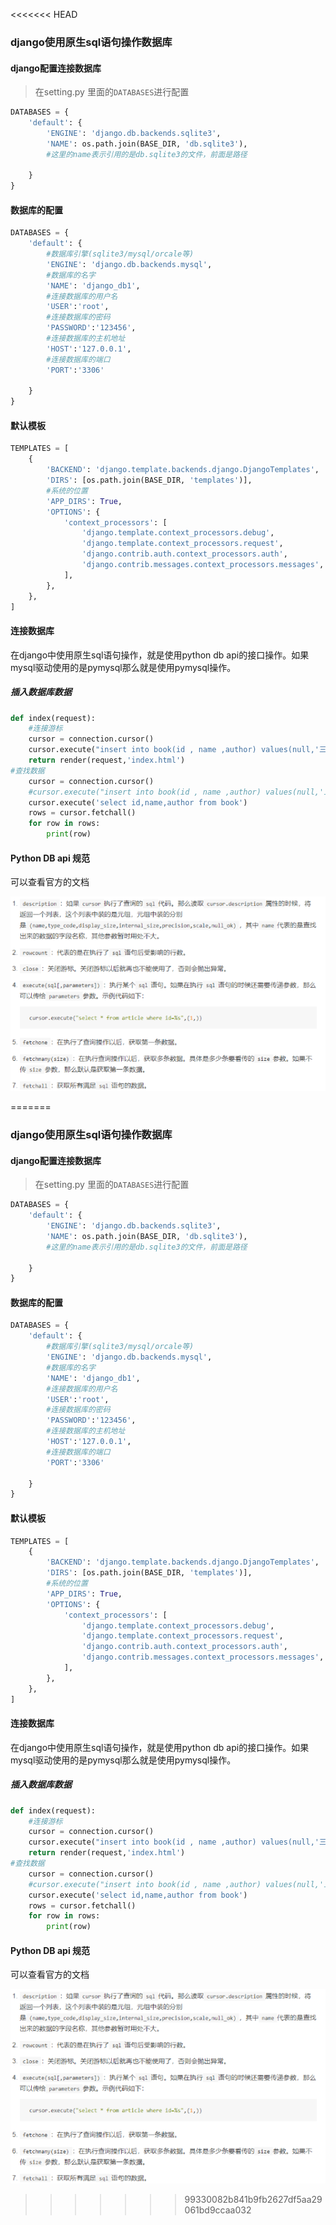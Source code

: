 <<<<<<< HEAD
### django使用原生sql语句操作数据库

#### django配置连接数据库

> 在setting.py 里面的`DATABASES`进行配置

```python
DATABASES = {
    'default': {
        'ENGINE': 'django.db.backends.sqlite3',
        'NAME': os.path.join(BASE_DIR, 'db.sqlite3'),
        #这里的name表示引用的是db.sqlite3的文件，前面是路径

    }
}
```

#### 数据库的配置

```python
DATABASES = {
    'default': {
        #数据库引擎(sqlite3/mysql/orcale等)
        'ENGINE': 'django.db.backends.mysql',
        #数据库的名字
        'NAME': 'django_db1',
        #连接数据库的用户名
        'USER':'root',
        #连接数据库的密码
        'PASSWORD':'123456',
        #连接数据库的主机地址
        'HOST':'127.0.0.1',
        #连接数据库的端口
        'PORT':'3306'

    }
}
```

#### 默认模板

```python
TEMPLATES = [
    {
        'BACKEND': 'django.template.backends.django.DjangoTemplates',
        'DIRS': [os.path.join(BASE_DIR, 'templates')],
        #系统的位置
        'APP_DIRS': True,
        'OPTIONS': {
            'context_processors': [
                'django.template.context_processors.debug',
                'django.template.context_processors.request',
                'django.contrib.auth.context_processors.auth',
                'django.contrib.messages.context_processors.messages',
            ],
        },
    },
]
```



#### 连接数据库

在django中使用原生sql语句操作，就是使用python db api的接口操作。如果mysql驱动使用的是pymysql那么就是使用pymysql操作。

##### 插入数据库数据

```python
def index(request):
    #连接游标
    cursor = connection.cursor()
    cursor.execute("insert into book(id , name ,author) values(null,'三国演义','罗贯中')")
    return render(request,'index.html')
#查找数据
	cursor = connection.cursor()
    #cursor.execute("insert into book(id , name ,author) values(null,'三国演义','罗贯中')")
    cursor.execute('select id,name,author from book')
    rows = cursor.fetchall()
    for row in rows:
        print(row)
```

####  Python DB api 规范

可以查看官方的文档

![1589122422814](images/1589122422814.png)





=======
### django使用原生sql语句操作数据库

#### django配置连接数据库

> 在setting.py 里面的`DATABASES`进行配置

```python
DATABASES = {
    'default': {
        'ENGINE': 'django.db.backends.sqlite3',
        'NAME': os.path.join(BASE_DIR, 'db.sqlite3'),
        #这里的name表示引用的是db.sqlite3的文件，前面是路径

    }
}
```

#### 数据库的配置

```python
DATABASES = {
    'default': {
        #数据库引擎(sqlite3/mysql/orcale等)
        'ENGINE': 'django.db.backends.mysql',
        #数据库的名字
        'NAME': 'django_db1',
        #连接数据库的用户名
        'USER':'root',
        #连接数据库的密码
        'PASSWORD':'123456',
        #连接数据库的主机地址
        'HOST':'127.0.0.1',
        #连接数据库的端口
        'PORT':'3306'

    }
}
```

#### 默认模板

```python
TEMPLATES = [
    {
        'BACKEND': 'django.template.backends.django.DjangoTemplates',
        'DIRS': [os.path.join(BASE_DIR, 'templates')],
        #系统的位置
        'APP_DIRS': True,
        'OPTIONS': {
            'context_processors': [
                'django.template.context_processors.debug',
                'django.template.context_processors.request',
                'django.contrib.auth.context_processors.auth',
                'django.contrib.messages.context_processors.messages',
            ],
        },
    },
]
```



#### 连接数据库

在django中使用原生sql语句操作，就是使用python db api的接口操作。如果mysql驱动使用的是pymysql那么就是使用pymysql操作。

##### 插入数据库数据

```python
def index(request):
    #连接游标
    cursor = connection.cursor()
    cursor.execute("insert into book(id , name ,author) values(null,'三国演义','罗贯中')")
    return render(request,'index.html')
#查找数据
	cursor = connection.cursor()
    #cursor.execute("insert into book(id , name ,author) values(null,'三国演义','罗贯中')")
    cursor.execute('select id,name,author from book')
    rows = cursor.fetchall()
    for row in rows:
        print(row)
```

####  Python DB api 规范

可以查看官方的文档

![1589122422814](images/1589122422814.png)





>>>>>>> 99330082b841b9fb2627df5aa29061bd9ccaa032
